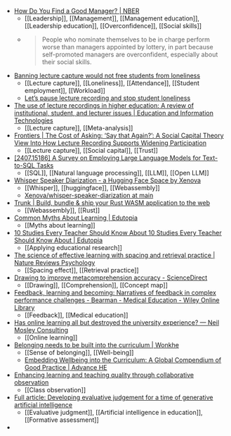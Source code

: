 - [How Do You Find a Good Manager? | NBER](https://www.nber.org/papers/w32699)
	- [[Leadership]], [[Management]], [[Management education]], [[Leadership education]], [[Overconfidence]], [[Social skills]]
	- >People who nominate themselves to be in charge perform worse than managers appointed by lottery, in part because self-promoted managers are overconfident, especially about their social skills.
- [Banning lecture capture would not free students from loneliness](https://www.timeshighereducation.com/blog/banning-lecture-capture-would-not-free-students-loneliness)
	- [[Lecture capture]], [[Loneliness]], [[Attendance]], [[Student employment]], [[Workload]]
	- [Let’s pause lecture recording and stop student loneliness](https://www.timeshighereducation.com/blog/lets-pause-lecture-recording-and-stop-student-loneliness)
- [The use of lecture recordings in higher education: A review of institutional, student, and lecturer issues | Education and Information Technologies](https://link.springer.com/article/10.1007/s10639-015-9451-z)
	- [[Lecture capture]], [[Meta-analysis]]
- [Frontiers | The Cost of Asking: ‘Say that Again?’: A Social Capital Theory View Into How Lecture Recording Supports Widening Participation](https://www.frontiersin.org/journals/education/articles/10.3389/feduc.2021.734755/full)
	- [[Lecture capture]], [[Social capital]], [[Trust]]
- [[2407.15186] A Survey on Employing Large Language Models for Text-to-SQL Tasks](https://arxiv.org/abs/2407.15186)
	- [[SQL]], [[Natural language processing]], [[LLM]], [[Open LLM]]
- [Whisper Speaker Diarization - a Hugging Face Space by Xenova](https://huggingface.co/spaces/Xenova/whisper-speaker-diarization)
	- [[Whisper]], [[huggingface]], [[Webassembly]]
	- [Xenova/whisper-speaker-diarization at main](https://huggingface.co/spaces/Xenova/whisper-speaker-diarization/tree/main/whisper-speaker-diarization)
- [Trunk | Build, bundle & ship your Rust WASM application to the web](https://trunkrs.dev/)
	- [[Webassembly]], [[Rust]]
- [Common Myths About Learning | Edutopia](https://www.edutopia.org/article/common-myths-learning)
	- [[Myths about learning]]
- [10 Studies Every Teacher Should Know About 10 Studies Every Teacher Should Know About | Edutopia](https://www.edutopia.org/article/10-studies-every-teacher-should-know-about)
	- [[Applying educational research]]
- [The science of effective learning with spacing and retrieval practice | Nature Reviews Psychology](https://www.nature.com/articles/s44159-022-00089-1)
	- [[Spacing effect]], [[Retrieval practice]]
- [Drawing to improve metacomprehension accuracy - ScienceDirect](https://www.sciencedirect.com/science/article/abs/pii/S0959475221001006)
	- [[Drawing]], [[Comprehension]], [[Concept map]]
- [Feedback, learning and becoming: Narratives of feedback in complex performance challenges - Bearman - Medical Education - Wiley Online Library](https://asmepublications.onlinelibrary.wiley.com/doi/10.1111/medu.15469?s=09)
	- [[Feedback]], [[Medical education]]
- [Has online learning all but destroyed the university experience? — Neil Mosley Consulting](https://www.neilmosley.com/blog/has-online-learning-all-but-destroyed-the-university-experience)
	- [[Online learning]]
- [Belonging needs to be built into the curriculum | Wonkhe](https://wonkhe.com/blogs/belonging-needs-to-be-built-into-the-curriculum/)
	- [[Sense of belonging]], [[Well-being]]
	- [Embedding Wellbeing into the Curriculum: A Global Compendium of Good Practice | Advance HE](https://advance-he.ac.uk/knowledge-hub/embedding-wellbeing-curriculum-global-compendium-good-practice)
- [Enhancing learning and teaching quality through collaborative observation](https://www.qaa.ac.uk/membership/collaborative-enhancement-projects/innovative-and-evolving-quality-processes/enhancing-learning-and-teaching-quality-through-collaborative-observation)
	- [[Class observation]]
- [Full article: Developing evaluative judgement for a time of generative artificial intelligence](https://www.tandfonline.com/doi/full/10.1080/02602938.2024.2335321)
	- [[Evaluative judgment]], [[Artificial intelligence in education]], [[Formative assessment]]
-